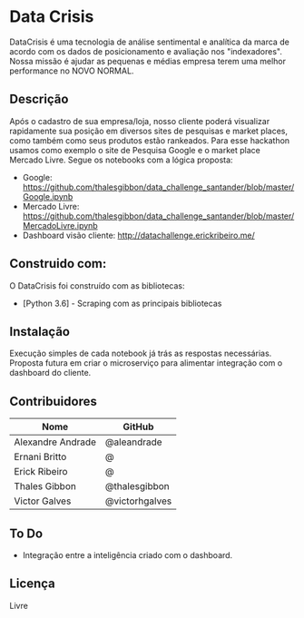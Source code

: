 # Data Crisis

DataCrisis é uma tecnologia de análise sentimental e analítica da marca de acordo com os dados de posicionamento e avaliação nos "indexadores". Nossa missão é ajudar as pequenas e médias empresa terem uma melhor performance no NOVO NORMAL.


## Descrição

Após o cadastro de sua empresa/loja, nosso cliente poderá visualizar rapidamente sua posição em diversos sites de pesquisas e market places, como também como seus produtos estão rankeados. Para esse hackathon usamos como exemplo o site de Pesquisa Google e o market place Mercado Livre. Segue os notebooks com a lógica proposta:

  - Google: https://github.com/thalesgibbon/data_challenge_santander/blob/master/Google.ipynb
  - Mercado Livre: https://github.com/thalesgibbon/data_challenge_santander/blob/master/MercadoLivre.ipynb
  - Dashboard visão cliente: http://datachallenge.erickribeiro.me/
  
## Construido com:

O DataCrisis foi construído com as bibliotecas:

* [Python 3.6] - Scraping com as principais bibliotecas

## Instalação

Execução simples de cada notebook já trás as respostas necessárias. Proposta futura em criar o microserviço para alimentar integração com o dashboard do cliente.

## Contribuidores

| Nome | GitHub 
|---|---|
| Alexandre Andrade | @aleandrade |
| Ernani Britto | @ |
| Erick Ribeiro  | @ |
| Thales Gibbon | @thalesgibbon |
| Victor Galves  | @victorhgalves  |

## To Do

 - Integração entre a inteligência criado com o dashboard.

## Licença

Livre

